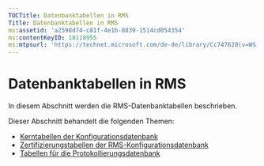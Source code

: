 ```yaml
---
TOCTitle: Datenbanktabellen in RMS
Title: Datenbanktabellen in RMS
ms:assetid: 'a2598d74-c81f-4e1b-8839-1514cd054354'
ms:contentKeyID: 18118955
ms:mtpsurl: 'https://technet.microsoft.com/de-de/library/Cc747620(v=WS.10)'
---
```


Datenbanktabellen in RMS
========================

In diesem Abschnitt werden die RMS-Datenbanktabellen beschrieben.

Dieser Abschnitt behandelt die folgenden Themen:

-   [Kerntabellen der Konfigurationsdatenbank](https://technet.microsoft.com/8f9e15a2-92bc-41f7-a4fd-329567afb142)
-   [Zertifizierungstabellen der RMS-Konfigurationsdatenbank](https://technet.microsoft.com/d392663a-1a46-42f6-a71d-f0f2c1843566)
-   [Tabellen für die Protokollierungsdatenbank](https://technet.microsoft.com/7ab2104c-b12d-4807-8a4b-bcabb145ff9b)

